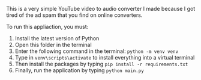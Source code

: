 This is a very simple YouTube video to audio converter I made because I got tired of the ad spam that you find on online converters.

To run this appliaction, you must:
1. Install the latest version of Python
2. Open this folder in the terminal
3. Enter the following command in the terminal: `python -m venv venv`
4. Type in `venv\scripts\activate` to install everything into a virtual terminal
5. Then install the packages by typing `pip install -r requirements.txt`
6. Finally, run the application by typing `python main.py`
